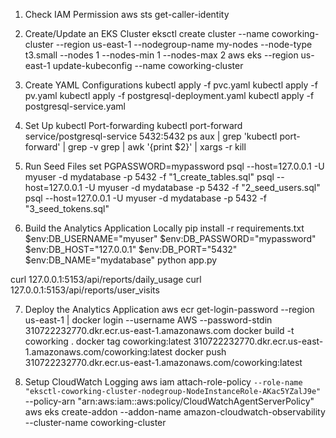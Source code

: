 1. Check IAM Permission
aws sts get-caller-identity

2. Create/Update an EKS Cluster
eksctl create cluster --name coworking-cluster --region us-east-1 --nodegroup-name my-nodes --node-type t3.small --nodes 1 --nodes-min 1 --nodes-max 2
aws eks --region us-east-1 update-kubeconfig --name coworking-cluster

3. Create YAML Configurations
kubectl apply -f pvc.yaml
kubectl apply -f pv.yaml
kubectl apply -f postgresql-deployment.yaml
kubectl apply -f postgresql-service.yaml

4. Set Up kubectl Port-forwarding
kubectl port-forward service/postgresql-service 5432:5432 
ps aux | grep 'kubectl port-forward' | grep -v grep | awk '{print $2}' | xargs -r kill

5. Run Seed Files
set PGPASSWORD=mypassword
psql --host=127.0.0.1 -U myuser -d mydatabase -p 5432 -f "1_create_tables.sql"
psql --host=127.0.0.1 -U myuser -d mydatabase -p 5432 -f "2_seed_users.sql"
psql --host=127.0.0.1 -U myuser -d mydatabase -p 5432 -f "3_seed_tokens.sql"

6. Build the Analytics Application Locally
pip install -r requirements.txt
$env:DB_USERNAME="myuser"
$env:DB_PASSWORD="mypassword"
$env:DB_HOST="127.0.0.1"
$env:DB_PORT="5432"
$env:DB_NAME="mydatabase"
python app.py

curl 127.0.0.1:5153/api/reports/daily_usage
curl 127.0.0.1:5153/api/reports/user_visits

7. Deploy the Analytics Application
aws ecr get-login-password --region us-east-1 | docker login --username AWS --password-stdin 310722232770.dkr.ecr.us-east-1.amazonaws.com
docker build -t coworking .
docker tag coworking:latest 310722232770.dkr.ecr.us-east-1.amazonaws.com/coworking:latest
docker push 310722232770.dkr.ecr.us-east-1.amazonaws.com/coworking:latest

8. Setup CloudWatch Logging
aws iam attach-role-policy `
    --role-name "eksctl-coworking-cluster-nodegroup-NodeInstanceRole-AKac5YZalJ9e" `
    --policy-arn "arn:aws:iam::aws:policy/CloudWatchAgentServerPolicy"
aws eks create-addon --addon-name amazon-cloudwatch-observability --cluster-name coworking-cluster